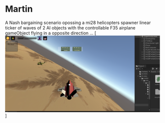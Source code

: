 # Martin
A Nash bargaining scenario opossing a mi28 helicopters spawner linear ticker of waves of 2 AI objects with the controllable  F35 airplane gameObject flying in a opposite direction ...
[![que no se resistieran, por que sino los mataban ... ](https://raw.githubusercontent.com/rgarro/Martin/master/martin.png)]

